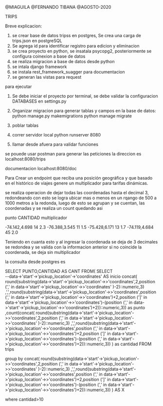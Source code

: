 @MIAGUILA
@FERNANDO TIBANA 
@AGOSTO-2020

TRIPS

Breve explicacion:

1. se crear base de datos tripss en postgres, Se crea una carga de trips.json en postgreSQL
2. Se agrega id para identificar registro para edicion y eliminacion
3. se crea proyecto en python, se insatala psycopg2, posteriormente se configura coinexion a base de datos
4. se realiza migracion a base de datos desde python 
5. se intala django framework
6. se instala rest_framework_suagger para documentacion
7. se generan las vistas para request

para ejecutar

1. Se debe iniciar el proyecto por terminal, se debe validar la configuracion DATABASES en settings.py 
2. Organizar migracion  para generar tablas y campos en la base de datos:
    python manage.py makemigrations 
    python manage migrate
3. poblar tablas
4. correr servidor local
    python runserver 8080

5. llamar desde afuera para validar funciones

se pouede usar postman para generar las peticiones 
la direccion es
localhost:8080/trips

documentacion 
localhost:8080/doc


Para Crear un endpoint que reciba una posición geográfica y que basado en el histórico de viajes genere un multiplicador para tarifas dinámicas. 

se realiza operacion de dejar todas las coordenadas hasta el decimal 3, redondeando con esto se logra ubicar mas o menos en un rqango de 500 a 1000 metros a la redonda, luego de esto se agrupan y se cuentan, las coordenadas y se realiza un count quedando asi

punto           CANTIDAD    multiplicador

-74.142,4.698	14          2.3
-76.388,3.545	11          1.5
-75.428,6.171	13          1.7
-74.119,4.684	45          2.0


Teniendo en cuanta esto y al ingresar la coordenada se deja de 3 decimales se redondea y se valida con la informacion anterior si no coincide la coordenada, se deja sin multiplicador

la consulta desde postgres es 

SELECT PUNTO,CANTIDAD AS CANT
FROM(
SELECT  
 --data->'start'->'pickup_location'->'coordinates' AS inicio
concat(  round(substring(data->'start'->'pickup_location'->>'coordinates',2,position (',' in data->'start'->'pickup_location'->>'coordinates' )-2)::numeric,3) 
  ,',',round(substring(data->'start'->'pickup_location'->>'coordinates',position (',' in data->'start'->'pickup_location'->>'coordinates')+2,position (']' in data->'start'->'pickup_location'->>'coordinates')-(position (',' in data->'start'->'pickup_location'->>'coordinates')+2))::numeric,3)) as punto
  ,count(concat(  round(substring(data->'start'->'pickup_location'->>'coordinates',2,position (',' in data->'start'->'pickup_location'->>'coordinates' )-2)::numeric,3) 
  ,',',round(substring(data->'start'->'pickup_location'->>'coordinates',position (',' in data->'start'->'pickup_location'->>'coordinates')+2,position (']' in data->'start'->'pickup_location'->>'coordinates')-(position (',' in data->'start'->'pickup_location'->>'coordinates')+2))::numeric,3)) ) as cantidad
FROM trips
 

  group by concat(  round(substring(data->'start'->'pickup_location'->>'coordinates',2,position (',' in data->'start'->'pickup_location'->>'coordinates' )-2)::numeric,3) 
  ,',',round(substring(data->'start'->'pickup_location'->>'coordinates',position (',' in data->'start'->'pickup_location'->>'coordinates')+2,position (']' in data->'start'->'pickup_location'->>'coordinates')-(position (',' in data->'start'->'pickup_location'->>'coordinates')+2))::numeric,3))
)  AS X

where cantidad>10